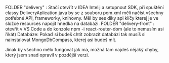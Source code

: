 FOLDER "delivery" : Stačí otevřít v IDEA Intelij a setupnout SDK, při spuštění classy DeliveryAplication.java by se z souboru pom.xml měli načíst všechny potřebné API, frameworky, knihovny.
                    Měl by ses díky api klíčy kterej je ve složce resources napojit hnedka na databázi.
FOLDER "delivery-front" : otevřit v VS Code a do konzole npm -i react-router-dom (ale to nemusím asi říkát)
Databáze: Pokaď si budeš chtít zobrazit databázi tak musíš si nainstalovat MongoDbCompass, kterej asi budeš mít.

Jinak by všechno mělo fungovat jak má, možná tam najdeš nějaký chyby, který jsem snad opravil v pozdější verzi.
